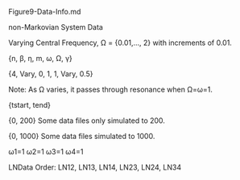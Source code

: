 Figure9-Data-Info.md

non-Markovian System Data

Varying Central Frequency, Ω = {0.01,..., 2} with increments of 0.01.

{n, β, η, m, ω, Ω, γ}

{4, Vary, 0, 1, 1, Vary, 0.5}

Note: As Ω varies, it passes through resonance when Ω=ω=1.

{tstart, tend}

{0, 200} Some data files only simulated to 200.

{0, 1000} Some data files simulated to 1000.

ω1=1 ω2=1 ω3=1 ω4=1

LNData Order: LN12, LN13, LN14, LN23, LN24, LN34
